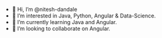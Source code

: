 - 👋 Hi, I’m @nitesh-dandale
- 👀 I’m interested in Java, Python, Angular & Data-Science.
- 🌱 I’m currently learning Java and Angular.
- 💞️ I’m looking to collaborate on Angular.

<!---
nitesh-dandale/nitesh-dandale is a ✨ special ✨ repository because its `README.md` (this file) appears on your GitHub profile.
You can click the Preview link to take a look at your changes.
--->
